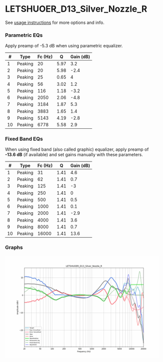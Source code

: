 # LETSHUOER_D13_Silver_Nozzle_R
See [usage instructions](https://github.com/jaakkopasanen/AutoEq#usage) for more options and info.

### Parametric EQs
Apply preamp of -5.3 dB when using parametric equalizer.

|   # | Type    |   Fc (Hz) |    Q |   Gain (dB) |
|-----|---------|-----------|------|-------------|
|   1 | Peaking |        20 | 5.97 |         3.2 |
|   2 | Peaking |        20 | 5.98 |        -2.4 |
|   3 | Peaking |        25 | 0.65 |         4   |
|   4 | Peaking |        56 | 3.02 |         1.2 |
|   5 | Peaking |       116 | 1.18 |        -3.2 |
|   6 | Peaking |      2050 | 2.06 |        -4.8 |
|   7 | Peaking |      3184 | 1.87 |         5.3 |
|   8 | Peaking |      3883 | 1.65 |         1.4 |
|   9 | Peaking |      5143 | 4.19 |        -2.8 |
|  10 | Peaking |      6778 | 5.58 |         2.9 |

### Fixed Band EQs
When using fixed band (also called graphic) equalizer, apply preamp of **-13.6 dB** (if available) and set gains manually with these parameters.

|   # | Type    |   Fc (Hz) |    Q |   Gain (dB) |
|-----|---------|-----------|------|-------------|
|   1 | Peaking |        31 | 1.41 |         4.6 |
|   2 | Peaking |        62 | 1.41 |         0.7 |
|   3 | Peaking |       125 | 1.41 |        -3   |
|   4 | Peaking |       250 | 1.41 |         0   |
|   5 | Peaking |       500 | 1.41 |         0.5 |
|   6 | Peaking |      1000 | 1.41 |         0.1 |
|   7 | Peaking |      2000 | 1.41 |        -2.9 |
|   8 | Peaking |      4000 | 1.41 |         3.6 |
|   9 | Peaking |      8000 | 1.41 |         0.7 |
|  10 | Peaking |     16000 | 1.41 |        13.6 |

### Graphs
![](./LETSHUOER_D13_Silver_Nozzle_R.png)
